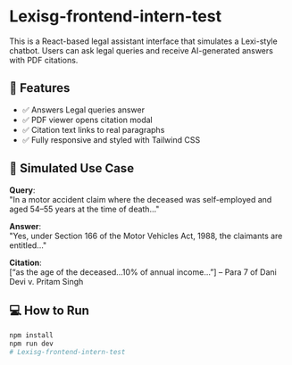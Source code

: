 # Lexisg-frontend-intern-test

This is a React-based legal assistant interface that simulates a Lexi-style chatbot. Users can ask legal queries and receive AI-generated answers with PDF citations.

## 🚀 Features
- ✅ Answers Legal queries answer
- ✅ PDF viewer opens citation modal
- ✅ Citation text links to real paragraphs
- ✅ Fully responsive and styled with Tailwind CSS

## 📄 Simulated Use Case

**Query**:  
"In a motor accident claim where the deceased was self-employed and aged 54–55 years at the time of death..."

**Answer**:  
"Yes, under Section 166 of the Motor Vehicles Act, 1988, the claimants are entitled..."

**Citation**:  
[“as the age of the deceased…10% of annual income…”] – Para 7 of Dani Devi v. Pritam Singh

## 💻 How to Run

```bash
npm install
npm run dev
# Lexisg-frontend-intern-test